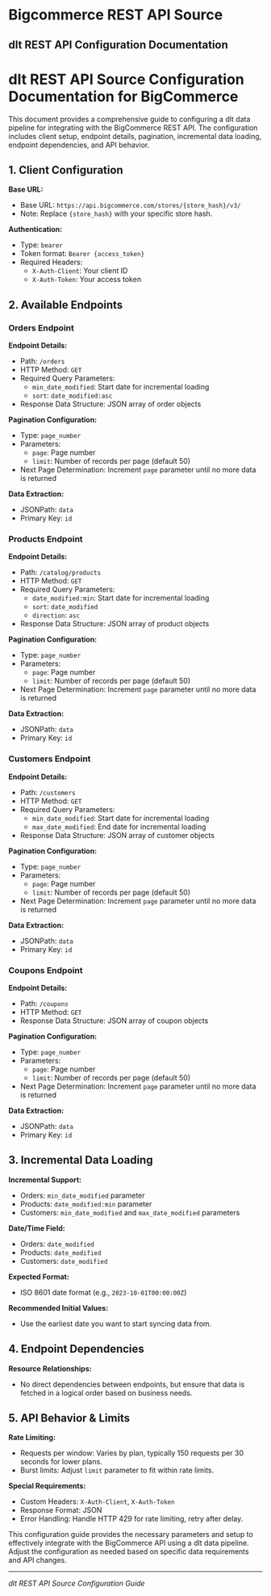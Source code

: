 # Bigcommerce REST API Source

## dlt REST API Configuration Documentation

# dlt REST API Source Configuration Documentation for BigCommerce

This document provides a comprehensive guide to configuring a dlt data pipeline for integrating with the BigCommerce REST API. The configuration includes client setup, endpoint details, pagination, incremental data loading, endpoint dependencies, and API behavior.

## 1. Client Configuration

**Base URL:**
- Base URL: `https://api.bigcommerce.com/stores/{store_hash}/v3/`
- Note: Replace `{store_hash}` with your specific store hash.

**Authentication:**
- Type: `bearer`
- Token format: `Bearer {access_token}`
- Required Headers:
  - `X-Auth-Client`: Your client ID
  - `X-Auth-Token`: Your access token

## 2. Available Endpoints

### Orders Endpoint

**Endpoint Details:**
- Path: `/orders`
- HTTP Method: `GET`
- Required Query Parameters:
  - `min_date_modified`: Start date for incremental loading
  - `sort`: `date_modified:asc`
- Response Data Structure: JSON array of order objects

**Pagination Configuration:**
- Type: `page_number`
- Parameters:
  - `page`: Page number
  - `limit`: Number of records per page (default 50)
- Next Page Determination: Increment `page` parameter until no more data is returned

**Data Extraction:**
- JSONPath: `data`
- Primary Key: `id`

### Products Endpoint

**Endpoint Details:**
- Path: `/catalog/products`
- HTTP Method: `GET`
- Required Query Parameters:
  - `date_modified:min`: Start date for incremental loading
  - `sort`: `date_modified`
  - `direction`: `asc`
- Response Data Structure: JSON array of product objects

**Pagination Configuration:**
- Type: `page_number`
- Parameters:
  - `page`: Page number
  - `limit`: Number of records per page (default 50)
- Next Page Determination: Increment `page` parameter until no more data is returned

**Data Extraction:**
- JSONPath: `data`
- Primary Key: `id`

### Customers Endpoint

**Endpoint Details:**
- Path: `/customers`
- HTTP Method: `GET`
- Required Query Parameters:
  - `min_date_modified`: Start date for incremental loading
  - `max_date_modified`: End date for incremental loading
- Response Data Structure: JSON array of customer objects

**Pagination Configuration:**
- Type: `page_number`
- Parameters:
  - `page`: Page number
  - `limit`: Number of records per page (default 50)
- Next Page Determination: Increment `page` parameter until no more data is returned

**Data Extraction:**
- JSONPath: `data`
- Primary Key: `id`

### Coupons Endpoint

**Endpoint Details:**
- Path: `/coupons`
- HTTP Method: `GET`
- Response Data Structure: JSON array of coupon objects

**Pagination Configuration:**
- Type: `page_number`
- Parameters:
  - `page`: Page number
  - `limit`: Number of records per page (default 50)
- Next Page Determination: Increment `page` parameter until no more data is returned

**Data Extraction:**
- JSONPath: `data`
- Primary Key: `id`

## 3. Incremental Data Loading

**Incremental Support:**
- Orders: `min_date_modified` parameter
- Products: `date_modified:min` parameter
- Customers: `min_date_modified` and `max_date_modified` parameters

**Date/Time Field:**
- Orders: `date_modified`
- Products: `date_modified`
- Customers: `date_modified`

**Expected Format:**
- ISO 8601 date format (e.g., `2023-10-01T00:00:00Z`)

**Recommended Initial Values:**
- Use the earliest date you want to start syncing data from.

## 4. Endpoint Dependencies

**Resource Relationships:**
- No direct dependencies between endpoints, but ensure that data is fetched in a logical order based on business needs.

## 5. API Behavior & Limits

**Rate Limiting:**
- Requests per window: Varies by plan, typically 150 requests per 30 seconds for lower plans.
- Burst limits: Adjust `limit` parameter to fit within rate limits.

**Special Requirements:**
- Custom Headers: `X-Auth-Client`, `X-Auth-Token`
- Response Format: JSON
- Error Handling: Handle HTTP 429 for rate limiting, retry after delay.

This configuration guide provides the necessary parameters and setup to effectively integrate with the BigCommerce API using a dlt data pipeline. Adjust the configuration as needed based on specific data requirements and API changes.

---
*dlt REST API Source Configuration Guide*